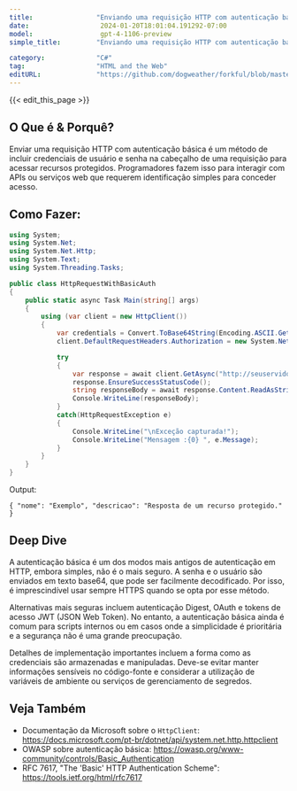 ```yaml
---
title:                "Enviando uma requisição HTTP com autenticação básica"
date:                  2024-01-20T18:01:04.191292-07:00
model:                 gpt-4-1106-preview
simple_title:         "Enviando uma requisição HTTP com autenticação básica"

category:             "C#"
tag:                  "HTML and the Web"
editURL:              "https://github.com/dogweather/forkful/blob/master/content/pt/c-sharp/sending-an-http-request-with-basic-authentication.md"
---
```


{{< edit_this_page >}}

## O Que é & Porquê?

Enviar uma requisição HTTP com autenticação básica é um método de incluir credenciais de usuário e senha na cabeçalho de uma requisição para acessar recursos protegidos. Programadores fazem isso para interagir com APIs ou serviços web que requerem identificação simples para conceder acesso.

## Como Fazer:

```C#
using System;
using System.Net;
using System.Net.Http;
using System.Text;
using System.Threading.Tasks;

public class HttpRequestWithBasicAuth
{
    public static async Task Main(string[] args)
    {
        using (var client = new HttpClient())
        {
            var credentials = Convert.ToBase64String(Encoding.ASCII.GetBytes("usuario:senha"));
            client.DefaultRequestHeaders.Authorization = new System.Net.Http.Headers.AuthenticationHeaderValue("Basic", credentials);

            try
            {
                var response = await client.GetAsync("http://seuservidor.com/recurso");
                response.EnsureSuccessStatusCode(); 
                string responseBody = await response.Content.ReadAsStringAsync();
                Console.WriteLine(responseBody);
            }
            catch(HttpRequestException e)
            {
                Console.WriteLine("\nExceção capturada!");
                Console.WriteLine("Mensagem :{0} ", e.Message);
            }
        }
    }
}
```

Output:
```
{ "nome": "Exemplo", "descricao": "Resposta de um recurso protegido." }
```

## Deep Dive

A autenticação básica é um dos modos mais antigos de autenticação em HTTP, embora simples, não é o mais seguro. A senha e o usuário são enviados em texto base64, que pode ser facilmente decodificado. Por isso, é imprescindível usar sempre HTTPS quando se opta por esse método.

Alternativas mais seguras incluem autenticação Digest, OAuth e tokens de acesso JWT (JSON Web Token). No entanto, a autenticação básica ainda é comum para scripts internos ou em casos onde a simplicidade é prioritária e a segurança não é uma grande preocupação.

Detalhes de implementação importantes incluem a forma como as credenciais são armazenadas e manipuladas. Deve-se evitar manter informações sensíveis no código-fonte e considerar a utilização de variáveis de ambiente ou serviços de gerenciamento de segredos.

## Veja Também

- Documentação da Microsoft sobre o `HttpClient`: https://docs.microsoft.com/pt-br/dotnet/api/system.net.http.httpclient
- OWASP sobre autenticação básica: https://owasp.org/www-community/controls/Basic_Authentication
- RFC 7617, "The 'Basic' HTTP Authentication Scheme": https://tools.ietf.org/html/rfc7617
